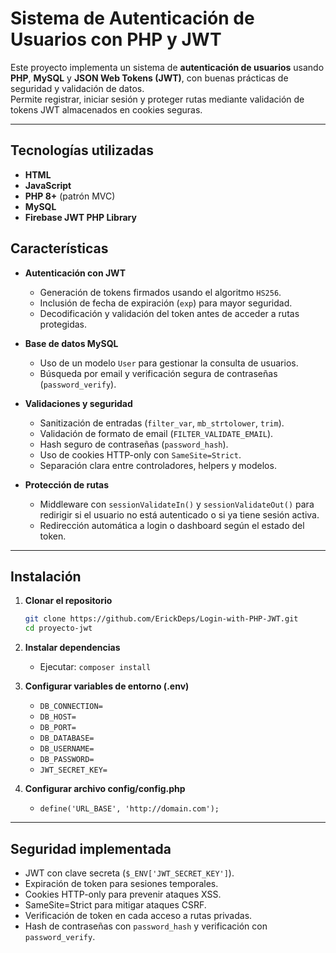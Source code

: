 # Sistema de Autenticación de Usuarios con PHP y JWT

Este proyecto implementa un sistema de **autenticación de usuarios** usando **PHP**, **MySQL** y **JSON Web Tokens (JWT)**, con buenas prácticas de seguridad y validación de datos.  
Permite registrar, iniciar sesión y proteger rutas mediante validación de tokens JWT almacenados en cookies seguras.

---

## Tecnologías utilizadas

- **HTML**
- **JavaScript**
- **PHP 8+** (patrón MVC)
- **MySQL**
- **Firebase JWT PHP Library**

## Características

- **Autenticación con JWT**

  - Generación de tokens firmados usando el algoritmo `HS256`.
  - Inclusión de fecha de expiración (`exp`) para mayor seguridad.
  - Decodificación y validación del token antes de acceder a rutas protegidas.

- **Base de datos MySQL**

  - Uso de un modelo `User` para gestionar la consulta de usuarios.
  - Búsqueda por email y verificación segura de contraseñas (`password_verify`).

- **Validaciones y seguridad**

  - Sanitización de entradas (`filter_var`, `mb_strtolower`, `trim`).
  - Validación de formato de email (`FILTER_VALIDATE_EMAIL`).
  - Hash seguro de contraseñas (`password_hash`).
  - Uso de cookies HTTP-only con `SameSite=Strict`.
  - Separación clara entre controladores, helpers y modelos.

- **Protección de rutas**
  - Middleware con `sessionValidateIn()` y `sessionValidateOut()` para redirigir si el usuario no está autenticado o si ya tiene sesión activa.
  - Redirección automática a login o dashboard según el estado del token.

---

## Instalación

1. **Clonar el repositorio**

   ```bash
   git clone https://github.com/ErickDeps/Login-with-PHP-JWT.git
   cd proyecto-jwt

   ```

2. **Instalar dependencias**

   - Ejecutar: `composer install`

3. **Configurar variables de entorno (.env)**

   - `DB_CONNECTION=`
   - `DB_HOST=`
   - `DB_PORT=`
   - `DB_DATABASE=`
   - `DB_USERNAME=`
   - `DB_PASSWORD=`
   - `JWT_SECRET_KEY=`

4. **Configurar archivo config/config.php**
   - `define('URL_BASE', 'http://domain.com');`

---

## Seguridad implementada

- JWT con clave secreta (`$_ENV['JWT_SECRET_KEY']`).
- Expiración de token para sesiones temporales.
- Cookies HTTP-only para prevenir ataques XSS.
- SameSite=Strict para mitigar ataques CSRF.
- Verificación de token en cada acceso a rutas privadas.
- Hash de contraseñas con `password_hash` y verificación con `password_verify`.
